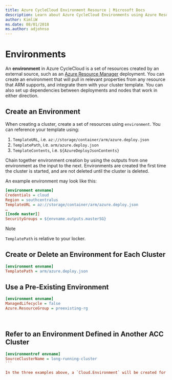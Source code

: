 ```yaml
---
title: Azure CycleCloud Environment Resource | Microsoft Docs
description: Learn about Azure CycleCloud Environments using Azure Resource Manager
author: KimliW
ms.date: 08/01/2018
ms.author: adjohnso
---
```


# Environments

An **environment** in Azure CycleCloud is a set of resources created by an external source, such as an [Azure Resource Manager](https://docs.microsoft.com/en-us/azure/azure-resource-manager/resource-group-overview) deployment. ​You can create an environment that will pull in relevant properties from any resource that ARM supports, and integrate them with your cluster template. You can also set up dependencies between deployments and nodes that work in either direction.

## Create an Environment

When creating a cluster, create a set of resources using `environment`. You can reference your template using:

1. `TemplateURL`, i.e. `az://storage/container/arm/azure.deploy.json​`
2. `TemplatePath`, i.e. `arm/azure.deploy.json​`
3. `TemplateContents`, i.e. `${AzureDeployJsonContents}​`

Chain together environment creation by using the outputs from one environment as the input to the next. Environments are created the first time the cluster is started, and are not deleted until the cluster is deleted.

An example environment may look like this:

``` ini
[environment envname]​
Credentials = cloud​
Region = southcentralus​
TemplateURL = az://storage/container/arm/azure.deploy.json​
…​
[[node master]]​
SecurityGroups = ${envname.outputs.masterSG}​
```

> [!NOTE]
> `TemplatePath` is relative to your locker.

## Create or Delete an Environment for Each Cluster

``` ini
[environment envname]​
TemplatePath = arm/azure.deploy.json​
```

## Use a Pre-Existing Environment

``` ini
[environment envname]​
ManagedLifecycle = false​
Azure.ResourceGroup = preexisting-rg​
```
​
## Refer to an Environment Defined in Another ACC Cluster

``` ini
[environmentref envname]​
SourceClusterName = long-running-cluster​
​```

In the three examples above, a `Cloud.Environment` will be created for the first two, but not for the last.​
